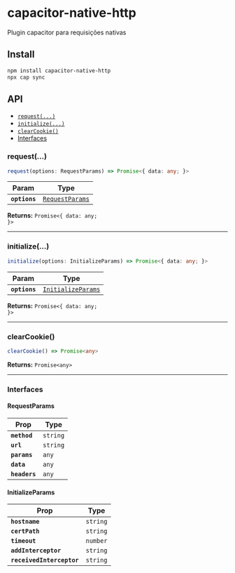 # capacitor-native-http

Plugin capacitor para requisições nativas

## Install

```bash
npm install capacitor-native-http
npx cap sync
```

## API

<docgen-index>

- [`request(...)`](#request)
- [`initialize(...)`](#initialize)
- [`clearCookie()`](#clearcookie)
- [Interfaces](#interfaces)

</docgen-index>

<docgen-api>
<!--Update the source file JSDoc comments and rerun docgen to update the docs below-->

### request(...)

```typescript
request(options: RequestParams) => Promise<{ data: any; }>
```

| Param         | Type                                                    |
| ------------- | ------------------------------------------------------- |
| **`options`** | <code><a href="#requestparams">RequestParams</a></code> |

**Returns:** <code>Promise&lt;{ data: any; }&gt;</code>

---

### initialize(...)

```typescript
initialize(options: InitializeParams) => Promise<{ data: any; }>
```

| Param         | Type                                                          |
| ------------- | ------------------------------------------------------------- |
| **`options`** | <code><a href="#initializeparams">InitializeParams</a></code> |

**Returns:** <code>Promise&lt;{ data: any; }&gt;</code>

---

### clearCookie()

```typescript
clearCookie() => Promise<any>
```

**Returns:** <code>Promise&lt;any&gt;</code>

---

### Interfaces

#### RequestParams

| Prop          | Type                |
| ------------- | ------------------- |
| **`method`**  | <code>string</code> |
| **`url`**     | <code>string</code> |
| **`params`**  | <code>any</code>    |
| **`data`**    | <code>any</code>    |
| **`headers`** | <code>any</code>    |

#### InitializeParams

| Prop                      | Type                |
| ------------------------- | ------------------- |
| **`hostname`**            | <code>string</code> |
| **`certPath`**            | <code>string</code> |
| **`timeout`**             | <code>number</code> |
| **`addInterceptor`**      | <code>string</code> |
| **`receivedInterceptor`** | <code>string</code> |

</docgen-api>

